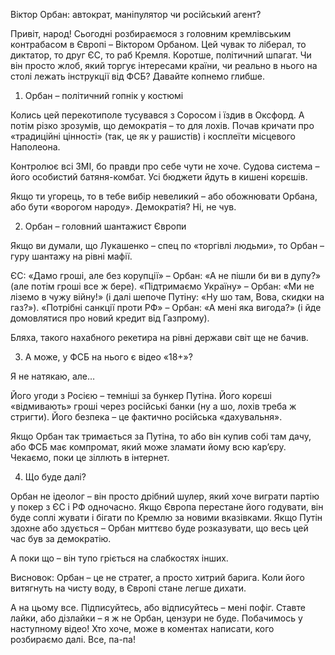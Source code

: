 Віктор Орбан: автократ, маніпулятор чи російський агент?

Привіт, народ! Сьогодні розбираємося з головним кремлівським контрабасом в Європі – Віктором Орбаном. Цей чувак то ліберал, то диктатор, то друг ЄС, то раб Кремля. Коротше, політичний шпагат. Чи він просто жлоб, який торгує інтересами країни, чи реально в нього на столі лежать інструкції від ФСБ? Давайте копнемо глибше.

  

 1. Орбан – політичний гопнік у костюмі

Колись цей перекотиполе тусувався з Соросом і їздив в Оксфорд. А потім різко зрозумів, що демократія – то для лохів. Почав кричати про «традиційні цінності» (так, це як у рашистів) і косплеїти місцевого Наполеона.

 Контролює всі ЗМІ, бо правди про себе чути не хоче.  Судова система – його особистий батяня-комбат.  Усі бюджети йдуть в кишені корєшів.

Якщо ти угорець, то в тебе вибір невеликий – або обожнювати Орбана, або бути «ворогом народу». Демократія? Ні, не чув.

  

 2. Орбан – головний шантажист Європи

Якщо ви думали, що Лукашенко – спец по «торгівлі людьми», то Орбан – гуру шантажу на рівні мафії.

 ЄС: «Дамо гроші, але без корупції» – Орбан: «А не пішли би ви в дупу?» (але потім гроші все ж бере).  «Підтримаємо Україну» – Орбан: «Ми не ліземо в чужу війну!» (і далі шепоче Путіну: «Ну шо там, Вова, скидки на газ?»).  «Потрібні санкції проти РФ» – Орбан: «А мені яка вигода?» (і йде домовлятися про новий кредит від Газпрому).

Бляха, такого нахабного рекетира на рівні держави світ ще не бачив.

  

 3. А може, у ФСБ на нього є відео «18+»?

Я не натякаю, але…

 Його угоди з Росією – темніші за бункер Путіна.  Його корєші «відмивають» гроші через російські банки (ну а шо, лохів треба ж стригти).  Його безпека – це фактично російська «дахувальня».

Якщо Орбан так тримається за Путіна, то або він купив собі там дачу, або ФСБ має компромат, який може зламати йому всю кар’єру. Чекаємо, поки це зіллють в інтернет.

  

 4. Що буде далі?

 Орбан не ідеолог – він просто дрібний шулер, який хоче виграти партію у покер з ЄС і РФ одночасно.  Якщо Європа перестане його годувати, він буде соплі жувати і бігати по Кремлю за новими вказівками.  Якщо Путін здохне або здується – Орбан миттєво буде розказувати, що весь цей час був за демократію.

А поки що – він тупо гріється на слабкостях інших.

  

Висновок: Орбан – це не стратег, а просто хитрий барига. Коли його витягнуть на чисту воду, в Європі стане легше дихати.

А на цьому все. Підписуйтесь, або відписуйтесь – мені пофіг. Ставте лайки, або дізлайки – я ж не Орбан, цензури не буде. Побачимось у наступному відео! Хто хоче, може в коментах написати, кого розбираємо далі. Все, па-па!